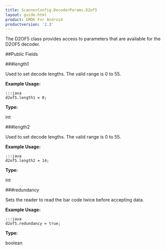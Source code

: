 ```yaml
---
title: ScannerConfig.DecoderParams.D2of5
layout: guide.html
product: EMDK For Android
productversion: '2.3'
---
```


The D2OF5 class provides access to parameters that are available for
 the D2OF5 decoder.

##Public Fields

###length1

Used to set decode lengths. The valid range is 0 to 55.

 

**Example Usage:**
	
	:::java	
	d2of5.length1 = 0;


**Type:**

int

###length2

Used to set decode lengths. The valid range is 0 to 55.

 

**Example Usage:**
	
	:::java	
	d2of5.length2 = 14;


**Type:**

int

###redundancy

Sets the reader to read the bar code twice before accepting data.

 

**Example Usage:**
	
	:::java	
	d2of5.redundancy = true;


**Type:**

boolean











